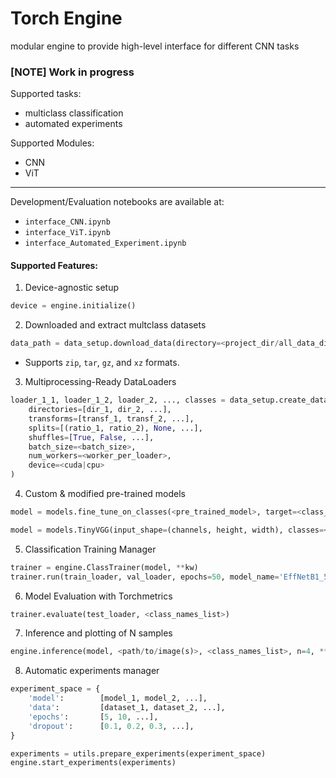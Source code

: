 # Torch Engine
modular engine to provide high-level interface for different CNN tasks

### [NOTE] Work in progress
Supported tasks:
* multiclass classification
* automated experiments

Supported Modules:
* CNN
* ViT
___

Development/Evaluation notebooks are available at:
* `interface_CNN.ipynb`
* `interface_ViT.ipynb`
* `interface_Automated_Experiment.ipynb`

#### Supported Features:

1. Device-agnostic setup

```Python
device = engine.initialize()
```

2. Downloaded and extract multclass datasets

```Python
data_path = data_setup.download_data(directory=<project_dir/all_data_directory>, url=<url/to/file.zip*>, dataset_name=<dataset_name>)
```
* Supports `zip`, `tar`, `gz`, and `xz` formats.

3. Multiprocessing-Ready DataLoaders

```Python
loader_1_1, loader_1_2, loader_2, ..., classes = data_setup.create_dataloaders(
    directories=[dir_1, dir_2, ...], 
    transforms=[transf_1, transf_2, ...], 
    splits=[(ratio_1, ratio_2), None, ...], 
    shuffles=[True, False, ...],
    batch_size=<batch_size>, 
    num_workers=<worker_per_loader>, 
    device=<cuda|cpu>
)
```

4. Custom & modified pre-trained models

```Python
model = models.fine_tune_on_classes(<pre_trained_model>, target=<class_names_list>, input_size=(height, width), **kw)

model = models.TinyVGG(input_shape=(channels, height, width), classes=<pre_trained_model>, **kw)
```

5. Classification Training Manager

```Python
trainer = engine.ClassTrainer(model, **kw)
trainer.run(train_loader, val_loader, epochs=50, model_name='EffNetB1_50e', **kw)
```

6. Model Evaluation with Torchmetrics

```Python
trainer.evaluate(test_loader, <class_names_list>)
```

7. Inference and plotting of N samples

```Python
engine.inference(model, <path/to/image(s)>, <class_names_list>, n=4, **kw)
```
8. Automatic experiments manager

```Python
experiment_space = {
    'model':        [model_1, model_2, ...],
    'data':         [dataset_1, dataset_2, ...],
    'epochs':       [5, 10, ...],
    'dropout':      [0.1, 0.2, 0.3, ...],
}

experiments = utils.prepare_experiments(experiment_space)
engine.start_experiments(experiments)
```

